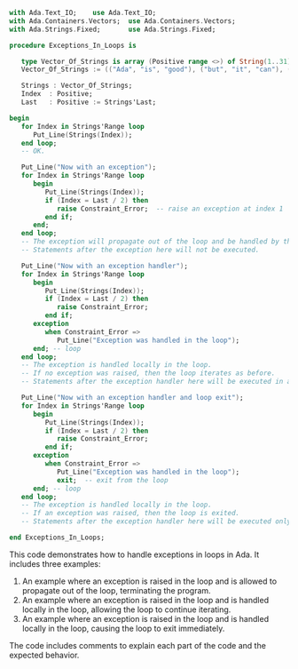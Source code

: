 ```ada
with Ada.Text_IO;    use Ada.Text_IO;
with Ada.Containers.Vectors;  use Ada.Containers.Vectors;
with Ada.Strings.Fixed;       use Ada.Strings.Fixed;

procedure Exceptions_In_Loops is

   type Vector_Of_Strings is array (Positive range <>) of String(1..31);
   Vector_Of_Strings := (("Ada", "is", "good"), ("but", "it", "can"), ("be", "confusing"));

   Strings : Vector_Of_Strings;
   Index  : Positive;
   Last   : Positive := Strings'Last;

begin
   for Index in Strings'Range loop
      Put_Line(Strings(Index));
   end loop;
   -- OK.

   Put_Line("Now with an exception");
   for Index in Strings'Range loop
      begin
         Put_Line(Strings(Index));
         if (Index = Last / 2) then
            raise Constraint_Error;  -- raise an exception at index 1
         end if;
      end;
   end loop;
   -- The exception will propagate out of the loop and be handled by the caller.
   -- Statements after the exception here will not be executed.

   Put_Line("Now with an exception handler");
   for Index in Strings'Range loop
      begin
         Put_Line(Strings(Index));
         if (Index = Last / 2) then
            raise Constraint_Error;
         end if;
      exception
         when Constraint_Error =>
            Put_Line("Exception was handled in the loop");
      end; -- loop
   end loop;
   -- The exception is handled locally in the loop.
   -- If no exception was raised, then the loop iterates as before.
   -- Statements after the exception handler here will be executed in any case.

   Put_Line("Now with an exception handler and loop exit");
   for Index in Strings'Range loop
      begin
         Put_Line(Strings(Index));
         if (Index = Last / 2) then
            raise Constraint_Error;
         end if;
      exception
         when Constraint_Error =>
            Put_Line("Exception was handled in the loop");
            exit;  -- exit from the loop
      end; -- loop
   end loop;
   -- The exception is handled locally in the loop.
   -- If an exception was raised, then the loop is exited.
   -- Statements after the exception handler here will be executed only if no exception was raised.

end Exceptions_In_Loops;
```

This code demonstrates how to handle exceptions in loops in Ada. It includes three examples:

1. An example where an exception is raised in the loop and is allowed to propagate out of the loop, terminating the program.
2. An example where an exception is raised in the loop and is handled locally in the loop, allowing the loop to continue iterating.
3. An example where an exception is raised in the loop and is handled locally in the loop, causing the loop to exit immediately.

The code includes comments to explain each part of the code and the expected behavior.